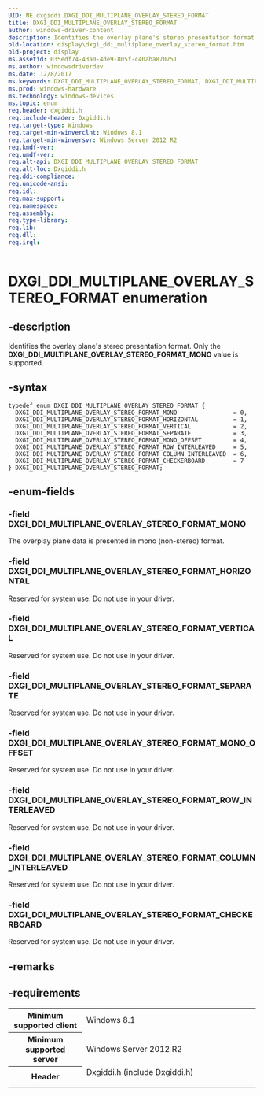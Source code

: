 ```yaml
---
UID: NE.dxgiddi.DXGI_DDI_MULTIPLANE_OVERLAY_STEREO_FORMAT
title: DXGI_DDI_MULTIPLANE_OVERLAY_STEREO_FORMAT
author: windows-driver-content
description: Identifies the overlay plane's stereo presentation format. Only the DXGI_DDI_MULTIPLANE_OVERLAY_STEREO_FORMAT_MONO value is supported.
old-location: display\dxgi_ddi_multiplane_overlay_stereo_format.htm
old-project: display
ms.assetid: 035edf74-43a0-4de9-805f-c40aba870751
ms.author: windowsdriverdev
ms.date: 12/8/2017
ms.keywords: DXGI_DDI_MULTIPLANE_OVERLAY_STEREO_FORMAT, DXGI_DDI_MULTIPLANE_OVERLAY_STEREO_FORMAT
ms.prod: windows-hardware
ms.technology: windows-devices
ms.topic: enum
req.header: dxgiddi.h
req.include-header: Dxgiddi.h
req.target-type: Windows
req.target-min-winverclnt: Windows 8.1
req.target-min-winversvr: Windows Server 2012 R2
req.kmdf-ver: 
req.umdf-ver: 
req.alt-api: DXGI_DDI_MULTIPLANE_OVERLAY_STEREO_FORMAT
req.alt-loc: Dxgiddi.h
req.ddi-compliance: 
req.unicode-ansi: 
req.idl: 
req.max-support: 
req.namespace: 
req.assembly: 
req.type-library: 
req.lib: 
req.dll: 
req.irql: 
---
```


# DXGI_DDI_MULTIPLANE_OVERLAY_STEREO_FORMAT enumeration



## -description
Identifies the overlay plane's stereo presentation format. Only the <b>DXGI_DDI_MULTIPLANE_OVERLAY_STEREO_FORMAT_MONO</b> value is supported.



## -syntax

````
typedef enum DXGI_DDI_MULTIPLANE_OVERLAY_STEREO_FORMAT { 
  DXGI_DDI_MULTIPLANE_OVERLAY_STEREO_FORMAT_MONO                = 0,
  DXGI_DDI_MULTIPLANE_OVERLAY_STEREO_FORMAT_HORIZONTAL          = 1,
  DXGI_DDI_MULTIPLANE_OVERLAY_STEREO_FORMAT_VERTICAL            = 2,
  DXGI_DDI_MULTIPLANE_OVERLAY_STEREO_FORMAT_SEPARATE            = 3,
  DXGI_DDI_MULTIPLANE_OVERLAY_STEREO_FORMAT_MONO_OFFSET         = 4,
  DXGI_DDI_MULTIPLANE_OVERLAY_STEREO_FORMAT_ROW_INTERLEAVED     = 5,
  DXGI_DDI_MULTIPLANE_OVERLAY_STEREO_FORMAT_COLUMN_INTERLEAVED  = 6,
  DXGI_DDI_MULTIPLANE_OVERLAY_STEREO_FORMAT_CHECKERBOARD        = 7
} DXGI_DDI_MULTIPLANE_OVERLAY_STEREO_FORMAT;
````


## -enum-fields

### -field DXGI_DDI_MULTIPLANE_OVERLAY_STEREO_FORMAT_MONO

The overplay plane data is presented in mono (non-stereo) format.


### -field DXGI_DDI_MULTIPLANE_OVERLAY_STEREO_FORMAT_HORIZONTAL

Reserved for system use. Do not use in your driver.


### -field DXGI_DDI_MULTIPLANE_OVERLAY_STEREO_FORMAT_VERTICAL

Reserved for system use. Do not use in your driver.


### -field DXGI_DDI_MULTIPLANE_OVERLAY_STEREO_FORMAT_SEPARATE

Reserved for system use. Do not use in your driver.


### -field DXGI_DDI_MULTIPLANE_OVERLAY_STEREO_FORMAT_MONO_OFFSET

Reserved for system use. Do not use in your driver.


### -field DXGI_DDI_MULTIPLANE_OVERLAY_STEREO_FORMAT_ROW_INTERLEAVED

Reserved for system use. Do not use in your driver.


### -field DXGI_DDI_MULTIPLANE_OVERLAY_STEREO_FORMAT_COLUMN_INTERLEAVED

Reserved for system use. Do not use in your driver.


### -field DXGI_DDI_MULTIPLANE_OVERLAY_STEREO_FORMAT_CHECKERBOARD

Reserved for system use. Do not use in your driver.


## -remarks


## -requirements
<table>
<tr>
<th width="30%">
Minimum supported client

</th>
<td width="70%">
Windows 8.1

</td>
</tr>
<tr>
<th width="30%">
Minimum supported server

</th>
<td width="70%">
Windows Server 2012 R2

</td>
</tr>
<tr>
<th width="30%">
Header

</th>
<td width="70%">
<dl>
<dt>Dxgiddi.h (include Dxgiddi.h)</dt>
</dl>
</td>
</tr>
</table>